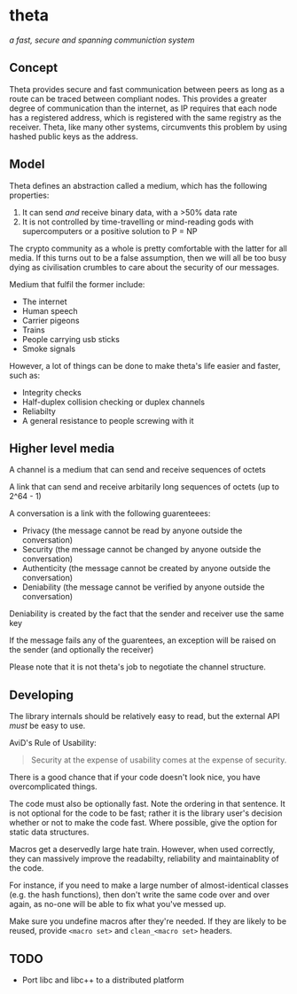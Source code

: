 # theta
_a fast, secure and spanning communiction system_

## Concept
Theta provides secure and fast communication between peers as long as a route can be traced between
compliant nodes. This provides a greater degree of communication than the internet, as IP requires
that each node has a registered address, which is registered with the same registry as the receiver.
Theta, like many other systems, circumvents this problem by using hashed public keys as the address.

## Model
Theta defines an abstraction called a medium, which has the following properties:
1. It can send _and_ receive binary data, with a >50% data rate
2. It is not controlled by time-travelling or mind-reading gods with supercomputers
or a positive solution to P = NP

The crypto community as a whole is pretty comfortable with the latter for all media.
If this turns out to be a false assumption, then we will all be too busy dying as civilisation crumbles
to care about the security of our messages.

Medium that fulfil the former include:
* The internet
* Human speech
* Carrier pigeons
* Trains
* People carrying usb sticks
* Smoke signals

However, a lot of things can be done to make theta's life easier and faster, such as:
* Integrity checks
* Half-duplex collision checking or duplex channels
* Reliabilty
* A general resistance to people screwing with it

## Higher level media

A channel is a medium that can send and receive sequences of octets

A link that can send and receive arbitarily long sequences of octets (up to 2^64 - 1)

A conversation is a link with the following guarenteees:
* Privacy (the message cannot be read by anyone outside the conversation)
* Security (the message cannot be changed by anyone outside the conversation)
* Authenticity (the message cannot be created by anyone outside the conversation)
* Deniability (the message cannot be verified by anyone outside the conversation)

Deniability is created by the fact that the sender and receiver use the same key

If the message fails any of the guarentees, an exception will be raised on the sender
(and optionally the receiver)

Please note that it is not theta's job to negotiate the channel structure.

## Developing
The library internals should be relatively easy to read,
but the external API _must_ be easy to use.

AviD's Rule of Usability:
> Security at the expense of usability comes at the expense of security.

There is a good chance that if your code doesn't look nice, you have overcomplicated things.

The code must also be optionally fast. Note the ordering in that sentence.
It is not optional for the code to be fast; rather it is the library user's decision
whether or not to make the code fast. Where possible, give the option for static data structures.

Macros get a deservedly large hate train. However, when used correctly,
they can massively improve the readabilty, reliability and maintainablity of the code.

For instance, if you need to make a large number of almost-identical classes (e.g. the hash functions),
then don't write the same code over and over again, as no-one will be able to fix what you've messed up.

Make sure you undefine macros after they're needed. If they are likely to be reused,
provide `<macro set>` and `clean_<macro set>` headers.

## TODO
* Port libc and libc++ to a distributed platform
